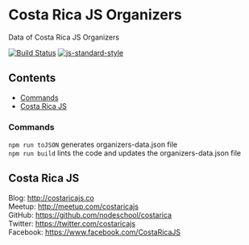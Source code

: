 # Costa Rica JS Organizers

Data of Costa Rica JS Organizers

[![Build Status](https://travis-ci.org/CostaRicaJS/organizers.svg?branch=master)](https://travis-ci.org/CostaRicaJS/organizers) [![js-standard-style](https://img.shields.io/badge/code%20style-standard-brightgreen.svg)](http://standardjs.com/)

<!-- START doctoc generated TOC please keep comment here to allow auto update -->
<!-- DON'T EDIT THIS SECTION, INSTEAD RE-RUN doctoc TO UPDATE -->
## Contents

  - [Commands](#commands)
- [Costa Rica JS](#costa-rica-js)

<!-- END doctoc generated TOC please keep comment here to allow auto update -->

### Commands

`npm run toJSON`  generates organizers-data.json file  
`npm run build`   lints the code and updates the organizers-data.json file

## Costa Rica JS

Blog: http://costaricajs.co   
Meetup: http://meetup.com/costaricajs   
GitHub: https://github.com/nodeschool/costarica    
Twitter: https://twitter.com/costaricajs    
Facebook: https://www.facebook.com/CostaRicaJS
